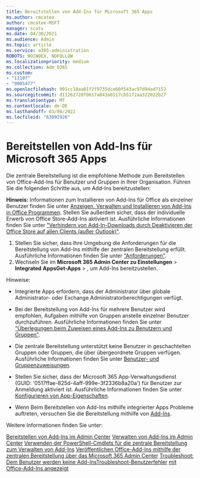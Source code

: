 ```yaml
---
title: Bereitstellen von Add-Ins für Microsoft 365 Apps
ms.author: cmcatee
author: cmcatee-MSFT
manager: scotv
ms.date: 04/30/2021
ms.audience: Admin
ms.topic: article
ms.service: o365-administration
ROBOTS: NOINDEX, NOFOLLOW
ms.localizationpriority: medium
ms.collection: Adm_O365
ms.custom:
- "11107"
- "9005477"
ms.openlocfilehash: 991cc18aa01f2f9735dce60f543ac97d94ad7152
ms.sourcegitcommit: d11262728f0617a843a0117cb5172aa322022b27
ms.translationtype: MT
ms.contentlocale: de-DE
ms.lasthandoff: 03/08/2022
ms.locfileid: "63092926"
---
```

# <a name="deploying-add-ins-for-microsoft-365-apps"></a>Bereitstellen von Add-Ins für Microsoft 365 Apps

Die zentrale Bereitstellung ist die empfohlene Methode zum Bereitstellen von Office-Add-Ins für Benutzer und Gruppen in Ihrer Organisation. Führen Sie die folgenden Schritte aus, um Add-Ins bereitzustellen:

**Hinweis:** Informationen zum Installieren von Add-Ins für Office als einzelner Benutzer finden Sie unter [Anzeigen, Verwalten und Installieren von Add-Ins in Office Programmen](https://support.microsoft.com/topic/view-manage-and-install-add-ins-in-office-programs-16278816-1948-4028-91e5-76dca5380f8d). Stellen Sie außerdem sicher, dass der individuelle Erwerb von Office Store-Add-Ins aktiviert ist. Ausführliche Informationen finden Sie unter ["Verhindern von Add-In-Downloads durch Deaktivieren der Office Store auf allen Clients (außer Outlook)"](https://docs.microsoft.com/microsoft-365/admin/manage/manage-addins-in-the-admin-center#prevent-add-in-downloads-by-turning-off-the-office-store-across-all-clients-except-outlook).

1. Stellen Sie sicher, dass Ihre Umgebung die Anforderungen für die Bereitstellung von Add-Ins mithilfe der zentralen Bereitstellung erfüllt. Ausführliche Informationen finden Sie unter ["Anforderungen"](https://docs.microsoft.com/microsoft-365/admin/manage/centralized-deployment-of-add-ins?#requirements).
2. Wechseln Sie im **Microsoft 365 Admin Center zu Einstellungen** >  **Integrated** **AppsGet-Apps** > , um Add-Ins bereitzustellen. 

Hinweise: 

- Integrierte Apps erfordern, dass der Administrator über globale Administrator- oder Exchange Administratorberechtigungen verfügt.

- Bei der Bereitstellung von Add-Ins für mehrere Benutzer wird empfohlen, Aufgaben mithilfe von Gruppen anstelle einzelner Benutzer durchzuführen. Ausführliche Informationen finden Sie unter ["Überlegungen beim Zuweisen eines Add-Ins zu Benutzern und Gruppen"](https://docs.microsoft.com/microsoft-365/admin/manage/manage-deployment-of-add-ins#considerations-when-assigning-an-add-in-to-users-and-groups).

- Die zentrale Bereitstellung unterstützt keine Benutzer in geschachtelten Gruppen oder Gruppen, die über übergeordnete Gruppen verfügen. Ausführliche Informationen finden Sie unter [Benutzer- und Gruppenzuweisungen](https://docs.microsoft.com/microsoft-365/admin/manage/centralized-deployment-of-add-ins#user-and-group-assignments).

- Stellen Sie sicher, dass der Microsoft 365 App-Verwaltungsdienst (GUID: '0517ffae-825d-4aff-999e-3f2336b8a20a') für Benutzer zur Anmeldung aktiviert ist. Ausführliche Informationen finden Sie unter [Konfigurieren von App-Eigenschaften](https://docs.microsoft.com/azure/active-directory/manage-apps/add-application-portal-configure#configure-app-properties).

- Wenn Beim Bereitstellen von Add-Ins mithilfe integrierter Apps Probleme auftreten, versuchen Sie die Bereitstellung mithilfe von [Add-Ins](https://admin.microsoft.com/AdminPortal/Home?#/Settings/AddIns).

Weitere Informationen finden Sie unter:

[Bereitstellen von Add-Ins im Admin Center](https://docs.microsoft.com/microsoft-365/admin/manage/manage-deployment-of-add-ins)
 [Verwalten von Add-Ins im Admin Center](https://docs.microsoft.com/microsoft-365/admin/manage/manage-addins-in-the-admin-center)
 [Verwenden der PowerShell-Cmdlets für die zentrale Bereitstellung zum Verwalten von Add-Ins](https://docs.microsoft.com/microsoft-365/enterprise/use-the-centralized-deployment-powershell-cmdlets-to-manage-add-ins)
 [Veröffentlichen Office-Add-Ins mithilfe der zentralen Bereitstellung über das Microsoft 365 Admin Center](https://docs.microsoft.com/office/dev/add-ins/publish/centralized-deployment#publish-an-office-add-in-via-centralized-deployment)
 [Troubleshoot: Dem Benutzer werden keine Add-InsTroubleshoot-Benutzerfehler](https://docs.microsoft.com/office365/troubleshoot/access-management/user-not-seeing-add-ins)
 [mit Office-Add-Ins angezeigt](https://docs.microsoft.com/office/dev/add-ins/testing/testing-and-troubleshooting)